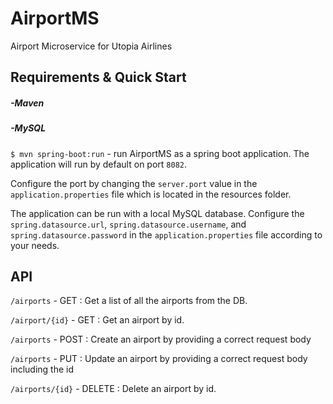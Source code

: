 # AirportMS
Airport Microservice for Utopia Airlines
## Requirements & Quick Start
##### -Maven
##### -MySQL
`$ mvn spring-boot:run` - run AirportMS as a spring boot application. The application will run by default on port `8082`.

Configure the port by changing the `server.port` value in the `application.properties` file which is located in the resources folder.

The application can be run with a local MySQL database. Configure the `spring.datasource.url`, `spring.datasource.username`, and `spring.datasource.password` in the `application.properties` file according to your needs.
## API
`/airports` - GET : Get a list of all the airports from the DB.

`/airport/{id}` - GET : Get an airport by id.

`/airports` - POST : Create an airport by providing a correct request body

`/airports` - PUT : Update an airport by providing a correct request body including the id

`/airports/{id}` - DELETE : Delete an airport by id.

